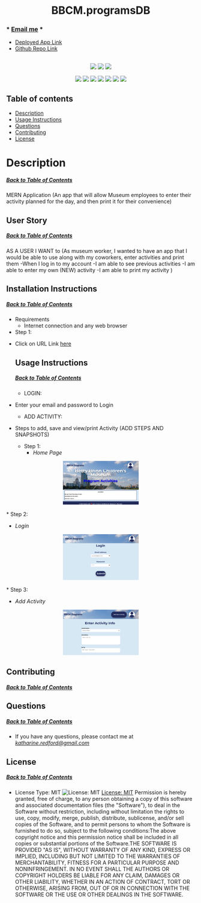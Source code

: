 <h1 align='center'>BBCM.programsDB</h1>

###  * [Email me](mailto:katharine.redford@gmail.com) * 
  * [Deployed App Link](https://bbcm-programs.herokuapp.com/)
  * [Github Repo Link](https://github.com/katredford/BBCM.programsDB)
<br></br>

<p align="center">
    <img src="https://img.shields.io/github/repo-size/katredford/BBCM.programsDB" />
    <img src="https://img.shields.io/github/issues/katredford/BBCM.programsDB" />
    <img src="https://img.shields.io/github/last-commit/katredford/BBCM.programsDB" >
    </a>
</p>
  
<p align="center">
<img src="https://img.shields.io/badge/MERN-STACK-green" />
    <img src="https://img.shields.io/badge/Javascript-blue" />
    <img src="https://img.shields.io/badge/-Express-pink" />
    <img src="https://img.shields.io/badge/Apollo-purple"  />
    <img src="https://img.shields.io/badge/-node.js-red" >
    <img src="https://img.shields.io/badge/-GraphQL.js-red" >
   <img src="https://img.shields.io/badge/-MONGO.js-red" >
</p>

## Table of contents
  * [Description](#Description)
  * [Usage Instructions](#Usage-Instructions)
  * [Questions](#Questions)
  * [Contributing](#Contributing)
  * [License](#License)
 
  # Description
  ##### [Back to Table of Contents](#Table-of-Contents)
MERN Application (An app that will allow Museum employees to enter their activity planned for the day, and then print it for their convenience)

  ## User Story
  ##### [Back to Table of Contents](#Table-of-Contents)
  AS A USER 
  I WANT to 
  (As museum worker, I wanted to have an app that I would be able to use along with my coworkers,  enter activities and print them
-When I log in to my account
-I am able to see previous activities
-I am able to enter my own (NEW) activity
-I am able to print my activity
)

  ## Installation Instructions
  ##### [Back to Table of Contents](#Table-of-Contents)
  * Requirements
      - Internet connection and any web browser
  * Step 1:
- Click on URL Link [here](https://github.com/katredford/BBCM.programsDB)

  ## Usage Instructions
  ##### [Back to Table of Contents](#Table-of-Contents)
  * LOGIN:
- Enter your email and password to Login
    * ADD ACTIVITY:
- Steps to add, save and view/print Activity
(ADD STEPS AND SNAPSHOTS)
  * Step 1:
    - *Home Page*
<p align="center" width="100%">
    <img src="home.png" width="40%"/>
</p>
    * Step 2:

- *Login*
<p align="center" width="100%">
    <img src="login.png" width="40%"/>
</p>
  * Step 3:
       
- *Add Activity*
<p align="center" width="100%">
    <img src="addActivity.png" width="40%"/>
</p> 

  ## Contributing
  ##### [Back to Table of Contents](#Table-of-Contents)

  ## Questions
  ##### [Back to Table of Contents](#Table-of-Contents)
  * If you have any questions, please contact me at *katharine.redford@gmail.com*

  ## License 
  ##### [Back to Table of Contents](#Table-of-Contents)
  * License Type: MIT
    ![License: MIT](https://img.shields.io/badge/License-MIT-green.svg)
    [License: MIT](https://opensource.org/licenses/MIT)
    Permission is hereby granted, free of charge, to any person obtaining a copy of this software and associated documentation files (the "Software"), to deal in the Software without restriction, including without limitation the rights to use, copy, modify, merge, publish, distribute, sublicense, and/or sell copies of the Software, and to permit persons to whom the Software is furnished to do so, subject to the following conditions:The above copyright notice and this permission notice shall be included in all copies or substantial portions of the Software.THE SOFTWARE IS PROVIDED "AS IS", WITHOUT WARRANTY OF ANY KIND, EXPRESS OR IMPLIED, INCLUDING BUT NOT LIMITED TO THE WARRANTIES OF MERCHANTABILITY, FITNESS FOR A PARTICULAR PURPOSE AND NONINFRINGEMENT. IN NO EVENT SHALL THE AUTHORS OR COPYRIGHT HOLDERS BE LIABLE FOR ANY CLAIM, DAMAGES OR OTHER LIABILITY, WHETHER IN AN ACTION OF CONTRACT, TORT OR OTHERWISE, ARISING FROM, OUT OF OR IN CONNECTION WITH THE SOFTWARE OR THE USE OR OTHER DEALINGS IN THE SOFTWARE.



